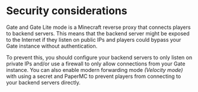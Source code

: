 # Security considerations

Gate and Gate Lite mode is a Minecraft reverse proxy that connects players to backend servers.
This means that the backend server might be exposed to the Internet if they listen on public IPs
and players could bypass your Gate instance without authentication.

To prevent this, you should configure your backend servers to only listen on private IPs and/or
use a firewall to only allow connections from your Gate instance. You can also enable modern
forwarding mode _(Velocity mode)_ with using a secret and PaperMC to prevent players from
connecting to your backend servers directly.


